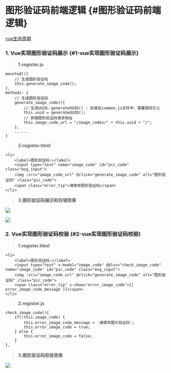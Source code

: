 # 图形验证码前端逻辑 {#图形验证码前端逻辑}

[vue生命周期](https://cn.vuejs.org/v2/guide/instance.html#实例生命周期钩子)

### 1. Vue实现图形验证码展示 {#1-vue实现图形验证码展示}

> **1.register.js**

```
mounted(){
    // 生成图形验证码
    this.generate_image_code();
},
methods: {
    // 生成图形验证码
    generate_image_code(){
        // 生成UUID。generateUUID() : 封装在common.js文件中，需要提前引入
        this.uuid = generateUUID();
        // 拼接图形验证码请求地址
        this.image_code_url = "/image_codes/" + this.uuid + "/";
    },
    ......
}
```

> **2.register.html**

```
<li>
    <label>图形验证码:</label>
    <input type="text" name="image_code" id="pic_code" class="msg_input">
    <img :src="image_code_url" @click="generate_image_code" alt="图形验证码" class="pic_code">
    <span class="error_tip">请填写图形验证码</span>
</li>
```

> **3.图形验证码展示和存储效果**

![](/assets/05图形验证码展示效果.png)

![](/assets/06图形验证码存储效果.png)

### 2. Vue实现图形验证码校验 {#2-vue实现图形验证码校验}

> **1.register.html**

```
<li>
    <label>图形验证码:</label>
    <input type="text" v-model="image_code" @blur="check_image_code" name="image_code" id="pic_code" class="msg_input">
    <img :src="image_code_url" @click="generate_image_code" alt="图形验证码" class="pic_code">
    <span class="error_tip" v-show="error_image_code">[[ error_image_code_message ]]</span>
</li>
```

> **2.register.js**

```
check_image_code(){
    if(!this.image_code) {
        this.error_image_code_message = '请填写图片验证码';
        this.error_image_code = true;
    } else {
        this.error_image_code = false;
    }
},
```

> **3.图形验证码校验效果**

![](/assets/07图形验证码校验效果.png)

